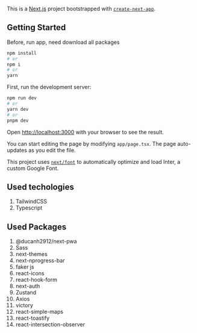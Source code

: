 This is a [Next.js](https://nextjs.org/) project bootstrapped with [`create-next-app`](https://github.com/vercel/next.js/tree/canary/packages/create-next-app).

## Getting Started
Before, run app, need download all packages

```bash
npm install
# or
npm i
# or
yarn
```

First, run the development server:

```bash
npm run dev
# or
yarn dev
# or
pnpm dev
```

Open [http://localhost:3000](http://localhost:3000) with your browser to see the result.

You can start editing the page by modifying `app/page.tsx`. The page auto-updates as you edit the file.

This project uses [`next/font`](https://nextjs.org/docs/basic-features/font-optimization) to automatically optimize and load Inter, a custom Google Font.

## Used techologies

1. TailwindCSS
2. Typescript

## Used Packages
1. @ducanh2912/next-pwa
2. Sass
3. next-themes
4. next-nprogress-bar
5. faker js
6. react-icons
7. react-hook-form
8. next-auth
9. Zustand
10. Axios
11. victory
12. react-simple-maps
13. react-toastify
14. react-intersection-observer
